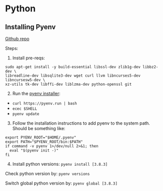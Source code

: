 # Python

## Installing Pyenv
[Github repo](https://github.com/pyenv/pyenv)

Steps:
1. Install pre-reqs:
```
sudo apt-get install -y build-essential libssl-dev zlib1g-dev libbz2-dev \
libreadline-dev libsqlite3-dev wget curl llvm libncurses5-dev libncursesw5-dev \
xz-utils tk-dev libffi-dev liblzma-dev python-openssl git
```
2. Run the [pyenv installer](https://github.com/pyenv/pyenv-installer):
- `curl https://pyenv.run | bash`
- `ecec $SHELL`
- `pyenv update`
3. Follow the installation instructions to add pyenv to the system path.
Should be something like:
```
export PYENV_ROOT="$HOME/.pyenv"
export PATH="$PYENV_ROOT/bin:$PATH"
if command -v pyenv 1>/dev/null 2>&1; then
  eval "$(pyenv init -)"
fi
```
4. Install python versions: `pyenv install [3.8.3]`

Check python version by: `pyenv versions`

Switch global python version by: `pyenv global [3.8.3]`

